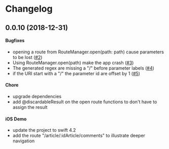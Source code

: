 # Changelog

## 0.0.10 (2018-12-31)

#### Bugfixes
* opening a route from RouteManager.open(path: path) cause parameters to be lost ([#2](https://github.com/ericdesa/Expedit/issues/2))
* Using RouteManager.open(path) make the app crash ([#3](https://github.com/ericdesa/Expedit/issues/3))
* The generated regex are missing a "/" before parameter labels ([#4](https://github.com/ericdesa/Expedit/issues/4))
* if the URI start with a "/" the parameter id are offset by 1 ([#5](https://github.com/ericdesa/Expedit/issues/5))

#### Chore
* upgrade dependencies
* add @discardableResult on the open route functions to don't have to assign the result

#### iOS Demo
* update the project to swift 4.2
* add the route "/article/:idArticle/comments" to illustrate deeper navigation